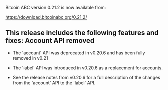 Bitcoin ABC version 0.21.2 is now available from:

  <https://download.bitcoinabc.org/0.21.2/>

This release includes the following features and fixes:
Account API removed
------------------
 - The 'account' API was deprecated in v0.20.6 and has been fully removed in v0.21
 - The 'label' API was introduced in v0.20.6 as a replacement for accounts.

 - See the release notes from v0.20.6 for a full description of the changes from the
'account' API to the 'label' API.
